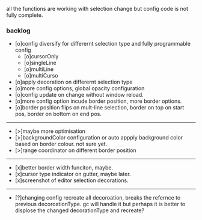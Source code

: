 all the functions are working with selection change but config code is not fully complete.

### backlog

- [o]config diversify for differernt selection type and fully programmable config
    - [o]cursorOnly
    - [o]singleLine
    - [o]multiLine
    - [o]multiCurso
- [o]apply decoration on differernt selection type
- [o]more config options, global opacity configuration
- [o]config update on change without window reload.
- [o]more config option incude border position, more border options.
- [o]border position flips on mult-line selection, border on top on start pos, border on bottom on end pos.

___

- [>]maybe more optimisation
- [>]backgroundColor configuration or auto appply background color based on border colour. not sure yet.
- [>]range coordinator on different border position

___

- [x]better border width funciton, maybe.
- [x]cursor type indicator on gutter, maybe later.
- [x]screenshot of editor selection decorations.

___

- [?]changing config recreate all decoroation, breaks the refernce to previous decoroationType. gc will handle it but perhaps it is better to displose the changed decorationType and recreate?